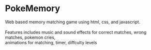 # PokeMemory
Web based memory matching game using html, css, and javascript. <br/><br/>
Features includes music and sound effects for correct matches, wrong matches, pokemon cries, <br/>
animations for matching, timer, diffculty levels

